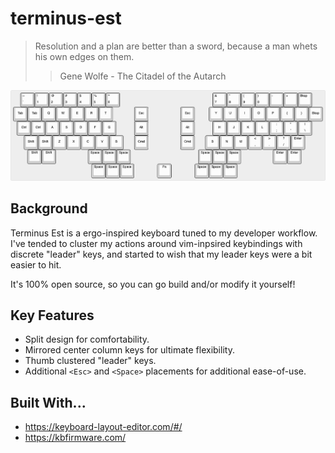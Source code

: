 # terminus-est

> Resolution and a plan are better than a sword, because a man whets his own edges on them.
> > Gene Wolfe - The Citadel of the Autarch

![layout](./assets/layout.png)

## Background 
Terminus Est is a ergo-inspired keyboard tuned to my developer workflow.
I've tended to cluster my actions around vim-inpsired keybindings with discrete "leader" keys, and started to wish that my leader keys were a bit easier to hit.

It's 100% open source, so you can go build and/or modify it yourself!


## Key Features
- Split design for comfortability.
- Mirrored center column keys for ultimate flexibility.
- Thumb clustered "leader" keys.
- Additional `<Esc>` and `<Space>` placements for additional ease-of-use.

## Built With...
- https://keyboard-layout-editor.com/#/
- https://kbfirmware.com/

